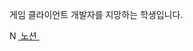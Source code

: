 게임 클라이언트 개발자를 지망하는 학생입니다.

<a href="https://coordinated-sunstone-43e.notion.site/12358940690e803d9bfaf1c57c089501?pvs=4">
  <img src="https://www.notion.so/front-static/logo-ios.png" alt="Notion" style="width:1em;height:1em;">
  노션
</a>&nbsp

